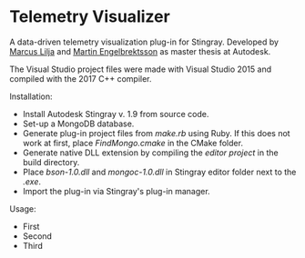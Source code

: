 # Telemetry Visualizer

A data-driven telemetry visualization plug-in for Stingray. Developed by [Marcus Lilja](https://github.com/Liljan) and [Martin Engelbrektsson](https://github.com/Jingelman) as master thesis at Autodesk.

The Visual Studio project files were made with Visual Studio 2015 and compiled with the 2017 C++ compiler.

Installation:

* Install Autodesk Stingray v. 1.9 from source code.
* Set-up a MongoDB database.
* Generate plug-in project files from *make.rb* using Ruby. If this does not work at first, place *FindMongo.cmake* in the CMake folder.
* Generate native DLL extension by compiling the *editor project* in the build directory.
* Place *bson-1.0.dll* and *mongoc-1.0.dll* in Stingray editor folder next to the *.exe*.
* Import the plug-in via Stingray's plug-in manager.

Usage:

* First
* Second
* Third
